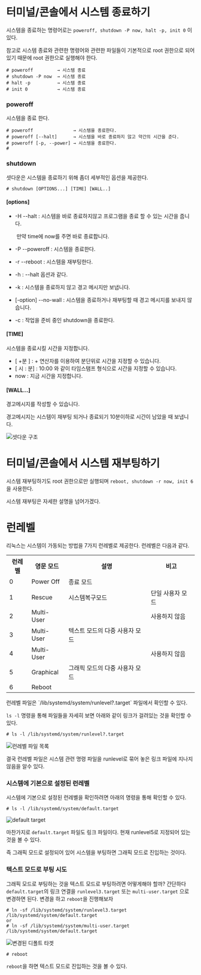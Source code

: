# 터미널/콘솔에서 시스템 종료하기

시스템을 종료하는 명령어로는 `poweroff, shutdown -P now, halt -p, init 0` 이 있다. 

참고로 시스템 종료와 관련한 명령어와 관련한 파일들이 기본적으로 root 권한으로 되어있기 때문에 root 권한으로 실행해야 한다.

~~~~
# poweroff         → 시스템 종료
# shutdown -P now  → 시스템 종료 
# halt -p          → 시스템 종료
# init 0           → 시스템 종료
~~~~

### poweroff

시스템을 종료 한다.

~~~
# poweroff               → 시스템을 종료한다.
# poweroff [--halt]      → 시스템을 바로 종료하지 않고 약간의 시간을 준다.
# poweroff [-p, --power] → 시스템을 종료한다.
# 

~~~

### shutdown 

셧다운은 시스템을 종료하기 위해 좀더 세부적인 옵션을 제공한다.

~~~
# shutdown [OPTIONS...] [TIME] [WALL..]
~~~

#### [options]

- -H  --halt :  시스템을 바로 종료하지않고 프로그램을 종료 할 수 있는 시간을 줍니다. 

  ​					만약 time에 now를  주면 바로 종료합니다. 

- -P  --poweroff : 시스템을 종료한다.

- -r  --reboot : 시스템을 재부팅한다.

- -h :  --halt 옵션과 같다. 

- -k : 시스템을 종료하지 않고 경고 메시지만 보냅니다. 

- [-option] --no-wall :  시스템을 종료하거나 재부팅할 때 경고 메시지를 보내지 않습니다. 

- -c :  작업을 준비 중인 shutdown을 종료한다. 

#### [TIME]

시스템을 종료시킬 시간을 지정합니다. 

- \[ +분 ] : + 연산자를 이용하여 분단위로 시간을 지정할 수 있습니다. 
-  [ 시 : 분] :  10:00 와 같이 타임스탬프 형식으로 시간을 지정할 수 있습니다. 
- now :  지금 시간을 지정합니다. 

#### [WALL...]

경고메시지를 작성할 수 있습니다. 

경고메시지는 시스템이 재부팅 되거나 종료되기 10분이하로 시간이 남았을 때 보냅니다. 

![셧다운 구조](C:\Users\student\Documents\멀티캠퍼스\network_management\images\shutdown.PNG)



# 터미널/콘솔에서 시스템 재부팅하기

시스템 재부팅하기도 root 권한으로만 실행되며  `reboot, shutdown -r now, init 6`을 사용한다.

시스템 재부팅은 자세한 설명을 넘어가겠다. 



# 런레벨

리눅스는 시스템이 가동되는 방법을 7가지 런레벨로 제공한다.  런레벨은 다음과 같다. 

<table>
    <tr>
    	<th>런레벨</th>
        <th>영문 모드</th>
        <th>설명</th>
        <th>비고</th>
    </tr>
    <tr>
    	<td>0</td>
        <td>Power Off</td>
        <td>종료 모드</td>
        <td></td>
    </tr>
    <tr>
    	<td>1</td>
        <td>Rescue</td>
        <td>시스템복구모드</td>
        <td>단일 사용자 모드</td>
    </tr>
    <tr>
    	<td>2</td>
        <td>Multi-User</td>
        <td></td>
        <td>사용하지 않음</td>
    </tr>
    <tr>
    	<td>3</td>
        <td>Multi-User</td>
        <td>텍스트 모드의 다중 사용자 모드</td>
        <td></td>
    </tr>
    <tr>
    	<td>4</td>
        <td>Multi-User</td>
        <td></td>
        <td>사용하지 않음</td>
    </tr>
    <tr>
    	<td>5</td>
        <td>Graphical</td>
        <td>그래픽 모드의 다중 사용자 모드</td>
        <td></td>
    </tr>
    <tr>
    	<td>6</td>
        <td>Reboot</td>
        <td></td>
        <td></td>
    </tr>
</table>
런레벨 파일은 `/lib/systemd/system/runlevel?.target` 파일에서 확인할 수 있다. 

`ls -l` 명령을 통해 파일들을 자세히 보면 아래와 같이 링크가 걸려있는 것을 확인할 수 있다.   

~~~
# ls -l /lib/systemd/system/runlevel?.target
~~~

![런레벨 파일 목록](C:\Users\student\Documents\멀티캠퍼스\network_management\images\runlevel.PNG)

결국 런레벨 파일은 시스템 관련 명령 파일을 runlevel로 묶어 놓은 링크 파일에 지나지 않음을 알수 있다. 

### 시스템에 기본으로 설정된 런레벨

시스템에 기본으로 설정된 런레벨을 확인하려면 아래의 명령을 통해 확인할 수 있다. 

~~~ 
# ls -l /lib/systemd/system/default.target
~~~

![default target](C:\Users\student\Documents\멀티캠퍼스\network_management\images\default_target.PNG)

마찬가지로 `default.target` 파일도 링크 파일이다. 현재 runlevel5로 지정되어 있는 것을 볼 수 있다. 

즉 그래픽 모드로 설정되어 있어 시스템을 부팅하면 그래픽 모드로 진입하는 것이다. 

### 텍스트 모드로 부팅 시도

그래픽 모드로 부팅하는 것을 텍스트 모드로 부팅하려면 어떻게해야 할까? 간단하다 `default.target`의 링크 연결을 `runlevel3.target` 또는 `multi-user.target` 으로 변경하면 된다.  변경을 하고 `reboot`을 진행해보자

~~~
# ln -sf /lib/systemd/system/runlevel3.target /lib/systemd/system/default.target
or
# ln -sf /lib/systemd/system/multi-user.target /lib/systemd/system/default.target
~~~

![변경된 디폴트 타겟](C:\Users\student\Documents\멀티캠퍼스\network_management\images\change_default_target.PNG)

~~~
# reboot
~~~

`reboot`을 하면 텍스트 모드로 진입하는 것을 볼 수 있다. 

 